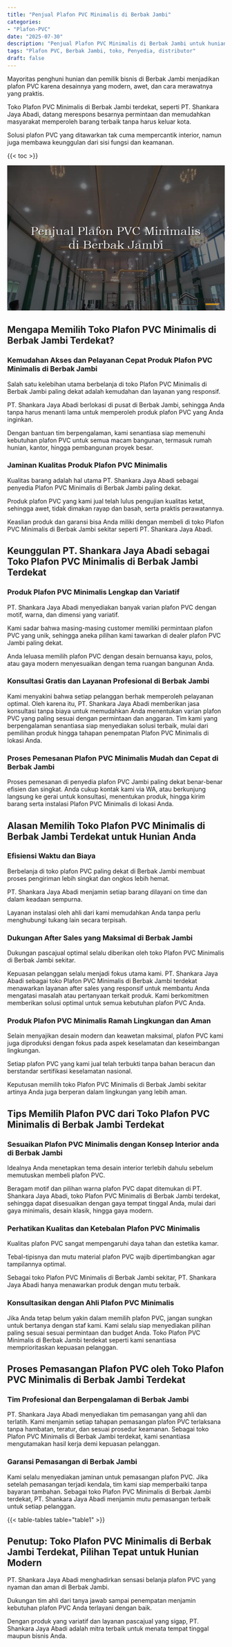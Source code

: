 ```yaml
---
title: "Penjual Plafon PVC Minimalis di Berbak Jambi"
categories: 
- "Plafon-PVC"
date: "2025-07-30"
description: "Penjual Plafon PVC Minimalis di Berbak Jambi untuk hunian, perkantoran, serta ritel. Plafon terbaik, pilihan motif, variasi warna menarik, beserta servis instalasi dikerjakan oleh tenaga ahli berpengalaman dan garansi resmi!|Jasa penjualan Plafon PVC Minimalis di Berbak Jambi bagi kebutuhan hunian, kantor, atau gerai, dengan plafon terbaik dan penempatan oleh teknisi ahli serta garansi resmi.|Solusi Plafon PVC Minimalis di Berbak Jambi yang terbukti untuk hunian, perkantoran, dan gerai, bersama plafon unggulan dan pemasangan dikerjakan oleh tenaga ahli profesional serta kepastian resmi.|Penyediaan Plafon PVC Minimalis di Berbak Jambi bagi rumah, office, serta toko, beserta produk berkualitas dan instalasi ditangani oleh tenaga ahli profesional, disertai beserta kepastian resmi.}"
tags: "Plafon PVC, Berbak Jambi, toko, Penyedia, distributor"
draft: false
---
```


Mayoritas penghuni hunian dan pemilik bisnis di Berbak Jambi menjadikan plafon PVC karena desainnya yang modern, awet, dan cara merawatnya yang praktis.

Toko Plafon PVC Minimalis di Berbak Jambi terdekat, seperti PT. Shankara Jaya Abadi, datang merespons besarnya permintaan dan memudahkan masyarakat memperoleh barang terbaik tanpa harus keluar kota.

Solusi plafon PVC yang ditawarkan tak cuma mempercantik interior, namun juga membawa keunggulan dari sisi fungsi dan keamanan.

{{< toc >}}

![Penjual Plafon PVC Minimalis di Berbak Jambi](/images/Plafon-PVC/Penjual-Plafon-PVC-Minimalis-di-Berbak-Jambi.png)


## Mengapa Memilih Toko Plafon PVC Minimalis di Berbak Jambi Terdekat?

### Kemudahan Akses dan Pelayanan Cepat Produk Plafon PVC Minimalis di Berbak Jambi

Salah satu kelebihan utama berbelanja di toko Plafon PVC Minimalis di Berbak Jambi paling dekat adalah kemudahan dan layanan yang responsif.

PT. Shankara Jaya Abadi berlokasi di pusat di Berbak Jambi, sehingga Anda tanpa harus menanti lama untuk memperoleh produk plafon PVC yang Anda inginkan.

Dengan bantuan tim berpengalaman, kami senantiasa siap memenuhi kebutuhan plafon PVC untuk semua macam bangunan, termasuk rumah hunian, kantor, hingga pembangunan proyek besar.

### Jaminan Kualitas Produk Plafon PVC Minimalis

Kualitas barang adalah hal utama PT. Shankara Jaya Abadi sebagai penyedia Plafon PVC Minimalis di Berbak Jambi paling dekat.

Produk plafon PVC yang kami jual telah lulus pengujian kualitas ketat, sehingga awet, tidak dimakan rayap dan basah, serta praktis perawatannya.

Keaslian produk dan garansi bisa Anda miliki dengan membeli di toko Plafon PVC Minimalis di Berbak Jambi sekitar seperti PT. Shankara Jaya Abadi.

## Keunggulan PT. Shankara Jaya Abadi sebagai Toko Plafon PVC Minimalis di Berbak Jambi Terdekat

### Produk Plafon PVC Minimalis Lengkap dan Variatif

PT. Shankara Jaya Abadi menyediakan banyak varian plafon PVC dengan motif, warna, dan dimensi yang variatif.

Kami sadar bahwa masing-masing customer memiliki permintaan plafon PVC yang unik, sehingga aneka pilihan kami tawarkan di dealer plafon PVC Jambi paling dekat.

Anda leluasa memilih plafon PVC dengan desain bernuansa kayu, polos, atau gaya modern menyesuaikan dengan tema ruangan bangunan Anda.

### Konsultasi Gratis dan Layanan Profesional di Berbak Jambi

Kami menyakini bahwa setiap pelanggan berhak memperoleh pelayanan optimal. Oleh karena itu, PT. Shankara Jaya Abadi memberikan jasa konsultasi tanpa biaya untuk memudahkan Anda menentukan varian plafon PVC yang paling sesuai dengan permintaan dan anggaran. Tim kami yang berpengalaman senantiasa siap menyediakan solusi terbaik, mulai dari pemilihan produk hingga tahapan penempatan Plafon PVC Minimalis di lokasi Anda.

### Proses Pemesanan Plafon PVC Minimalis Mudah dan Cepat di Berbak Jambi

Proses pemesanan di penyedia plafon PVC Jambi paling dekat benar-benar efisien dan singkat. Anda cukup kontak kami via WA, atau berkunjung langsung ke gerai untuk konsultasi, menentukan produk, hingga kirim barang serta instalasi Plafon PVC Minimalis di lokasi Anda.

## Alasan Memilih Toko Plafon PVC Minimalis di Berbak Jambi Terdekat untuk Hunian Anda

### Efisiensi Waktu dan Biaya

Berbelanja di toko plafon PVC paling dekat di Berbak Jambi membuat proses pengiriman lebih singkat dan ongkos lebih hemat.

PT. Shankara Jaya Abadi menjamin setiap barang dilayani on time dan dalam keadaan sempurna.

Layanan instalasi oleh ahli dari kami memudahkan Anda tanpa perlu menghubungi tukang lain secara terpisah.

### Dukungan After Sales yang Maksimal di Berbak Jambi

Dukungan pascajual optimal selalu diberikan oleh toko Plafon PVC Minimalis di Berbak Jambi sekitar.

Kepuasan pelanggan selalu menjadi fokus utama kami. PT. Shankara Jaya Abadi sebagai toko Plafon PVC Minimalis di Berbak Jambi terdekat menawarkan layanan after sales yang responsif untuk membantu Anda mengatasi masalah atau pertanyaan terkait produk. Kami berkomitmen memberikan solusi optimal untuk semua kebutuhan plafon PVC Anda.

### Produk Plafon PVC Minimalis Ramah Lingkungan dan Aman

Selain menyajikan desain modern dan keawetan maksimal, plafon PVC kami juga diproduksi dengan fokus pada aspek keselamatan dan keseimbangan lingkungan.

Setiap plafon PVC yang kami jual telah terbukti tanpa bahan beracun dan berstandar sertifikasi keselamatan nasional.

Keputusan memilih toko Plafon PVC Minimalis di Berbak Jambi sekitar artinya Anda juga berperan dalam lingkungan yang lebih aman.

## Tips Memilih Plafon PVC dari Toko Plafon PVC Minimalis di Berbak Jambi Terdekat

### Sesuaikan Plafon PVC Minimalis dengan Konsep Interior anda di Berbak Jambi

Idealnya Anda menetapkan tema desain interior terlebih dahulu sebelum memutuskan membeli plafon PVC.

Beragam motif dan pilihan warna plafon PVC dapat ditemukan di PT. Shankara Jaya Abadi, toko Plafon PVC Minimalis di Berbak Jambi terdekat, sehingga dapat disesuaikan dengan gaya tempat tinggal Anda, mulai dari gaya minimalis, desain klasik, hingga gaya modern.

### Perhatikan Kualitas dan Ketebalan Plafon PVC Minimalis

Kualitas plafon PVC sangat mempengaruhi daya tahan dan estetika kamar.

Tebal-tipisnya dan mutu material plafon PVC wajib dipertimbangkan agar tampilannya optimal.

Sebagai toko Plafon PVC Minimalis di Berbak Jambi sekitar, PT. Shankara Jaya Abadi hanya menawarkan produk dengan mutu terbaik.

### Konsultasikan dengan Ahli Plafon PVC Minimalis

Jika Anda tetap belum yakin dalam memilih plafon PVC, jangan sungkan untuk bertanya dengan staf kami. Kami selalu siap menyediakan pilihan paling sesuai sesuai permintaan dan budget Anda. Toko Plafon PVC Minimalis di Berbak Jambi terdekat seperti kami senantiasa memprioritaskan kepuasan pelanggan.

## Proses Pemasangan Plafon PVC oleh Toko Plafon PVC Minimalis di Berbak Jambi Terdekat

### Tim Profesional dan Berpengalaman di Berbak Jambi

PT. Shankara Jaya Abadi menyediakan tim pemasangan yang ahli dan terlatih. Kami menjamin setiap tahapan pemasangan plafon PVC terlaksana tanpa hambatan, teratur, dan sesuai prosedur keamanan. Sebagai toko Plafon PVC Minimalis di Berbak Jambi terdekat, kami senantiasa mengutamakan hasil kerja demi kepuasan pelanggan.

### Garansi Pemasangan di Berbak Jambi

Kami selalu menyediakan jaminan untuk pemasangan plafon PVC. Jika setelah pemasangan terjadi kendala, tim kami siap memperbaiki tanpa bayaran tambahan. Sebagai toko Plafon PVC Minimalis di Berbak Jambi terdekat, PT. Shankara Jaya Abadi menjamin mutu pemasangan terbaik untuk setiap pelanggan.

{{< table-tables table="table1" >}}

## Penutup: Toko Plafon PVC Minimalis di Berbak Jambi Terdekat, Pilihan Tepat untuk Hunian Modern

PT. Shankara Jaya Abadi menghadirkan sensasi belanja plafon PVC yang nyaman dan aman di Berbak Jambi.

Dukungan tim ahli dari tanya jawab sampai penempatan menjamin kebutuhan plafon PVC Anda terlayani dengan baik.

Dengan produk yang variatif dan layanan pascajual yang sigap, PT. Shankara Jaya Abadi adalah mitra terbaik untuk menata tempat tinggal maupun bisnis Anda.